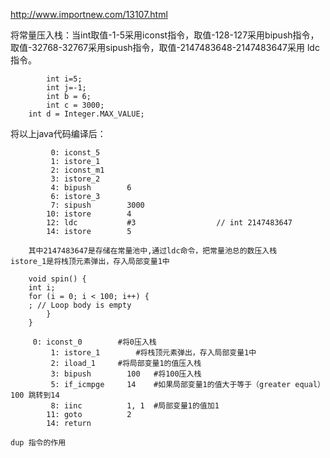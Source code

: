 http://www.importnew.com/13107.html

将常量压入栈：当int取值-1-5采用iconst指令，取值-128-127采用bipush指令，取值-32768-32767采用sipush指令，取值-2147483648-2147483647采用 ldc 指令。
```
		int i=5; 
		int j=-1;
		int b = 6;
		int c = 3000;
    int d = Integer.MAX_VALUE;
```
将以上java代码编译后：
```
         0: iconst_5
         1: istore_1
         2: iconst_m1
         3: istore_2
         4: bipush        6
         6: istore_3
         7: sipush        3000
        10: istore        4
        12: ldc           #3                  // int 2147483647
        14: istore        5
```        
        其中2147483647是存储在常量池中,通过ldc命令，把常量池总的数压入栈
	istore_1是将栈顶元素弹出，存入局部变量1中

```
	void spin() {
	int i; 
	for (i = 0; i < 100; i++) {
	; // Loop body is empty 
		} 
	}
```
```
	 0: iconst_0		#将0压入栈
         1: istore_1		#将栈顶元素弹出，存入局部变量1中
         2: iload_1		#将局部变量1的值压入栈
         3: bipush        100	#将100压入栈
         5: if_icmpge     14	#如果局部变量1的值大于等于（greater equal）100 跳转到14
         8: iinc          1, 1	#局部变量1的值加1
        11: goto          2
        14: return
```

	dup 指令的作用
